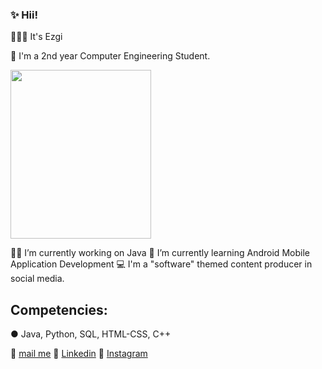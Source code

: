 ###  ✨ Hii!



 🙋🏻‍♀️ It's Ezgi 
 
 
 
 
 💜 I'm a 2nd year Computer Engineering Student. 
 
 
 
 
 
 <img src="https://user-images.githubusercontent.com/109277079/220791255-aa8aebc0-4fd4-470b-a9e1-7583fdd9fb5e.jpg" width="225" height="270">


 💅🏻 I’m currently working on Java 
 🍓 I’m currently learning Android Mobile Application Development
 💻 I'm a "software" themed content producer in social media.
 
 
 ## Competencies:
 ● Java, Python, SQL, HTML-CSS, C++ 

 
 📩 [mail me](karahanezgi64@gmail.com)
 💎 [Linkedin](https://www.linkedin.com/in/ezgikrhnn/)
 📸 [Instagram](https://www.instagram.com/codewbnezgirl/)
 
 

 


